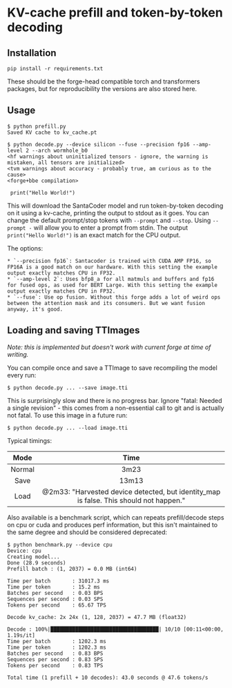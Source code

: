 # KV-cache prefill and token-by-token decoding

## Installation

    pip install -r requirements.txt

These should be the forge-head compatible torch and transformers packages, but for reproducibility the versions are also stored here.

## Usage

    $ python prefill.py
    Saved KV cache to kv_cache.pt

    $ python decode.py --device silicon --fuse --precision fp16 --amp-level 2 --arch wormhole_b0
    <hf warnings about uninitialized tensors - ignore, the warning is mistaken, all tensors are initialized>
    <tvm warnings about accuracy - probably true, am curious as to the cause>
    <forge+bbe compilation>

     print("Hello World!")

This will download the SantaCoder model and run token-by-token decoding on it using a kv-cache, printing the output to stdout as it goes. You can change the default prompt/stop tokens with `--prompt` and `--stop`. Using `--prompt -` will allow you to enter a prompt from stdin. The output `print("Hello World!")` is an exact match for the CPU output.

The options:

    * `--precision fp16`: Santacoder is trained with CUDA AMP FP16, so FP16A is a good match on our hardware. With this setting the example output exactly matches CPU in FP32.
    * `--amp-level 2`: Uses bfp8_a for all matmuls and buffers and fp16 for fused ops, as used for BERT Large. With this setting the example output exactly matches CPU in FP32.
    * `--fuse`: Use op fusion. Without this forge adds a lot of weird ops between the attention mask and its consumers. But we want fusion anyway, it's good.

## Loading and saving TTImages

*Note: this is implemented but doesn't work with current forge at time of writing.*

You can compile once and save a TTImage to save recompiling the model every run:

    $ python decode.py ... --save image.tti

This is surprisingly slow and there is no progress bar. Ignore "fatal: Needed a single revision" - this comes from a non-essential call to git and is actually not fatal. To use this image in a future run:

    $ python decode.py ... --load image.tti

Typical timings:

|Mode|Time|
|:-:|:-:|
|Normal|3m23|
|Save|13m13|
|Load|@2m33: "Harvested device detected, but identity_map is false. This should not happen."|

Also available is a benchmark script, which can repeats prefill/decode steps on cpu or cuda and produces perf information, but this isn't maintained to the same degree and should be considered deprecated:

    $ python benchmark.py --device cpu
    Device: cpu
    Creating model... 
    Done (28.9 seconds)
    Prefill batch : (1, 2037) = 0.0 MB (int64)

    Time per batch       : 31017.3 ms
    Time per token       : 15.2 ms
    Batches per second   : 0.03 BPS
    Sequences per second : 0.03 SPS
    Tokens per second    : 65.67 TPS

    Decode kv_cache: 2x 24x (1, 128, 2037) = 47.7 MB (float32)

    Decode : 100%|███████████████████████████████████| 10/10 [00:11<00:00,  1.19s/it]
    Time per batch       : 1202.3 ms
    Time per token       : 1202.3 ms
    Batches per second   : 0.83 BPS
    Sequences per second : 0.83 SPS
    Tokens per second    : 0.83 TPS

    Total time (1 prefill + 10 decodes): 43.0 seconds @ 47.6 tokens/s

